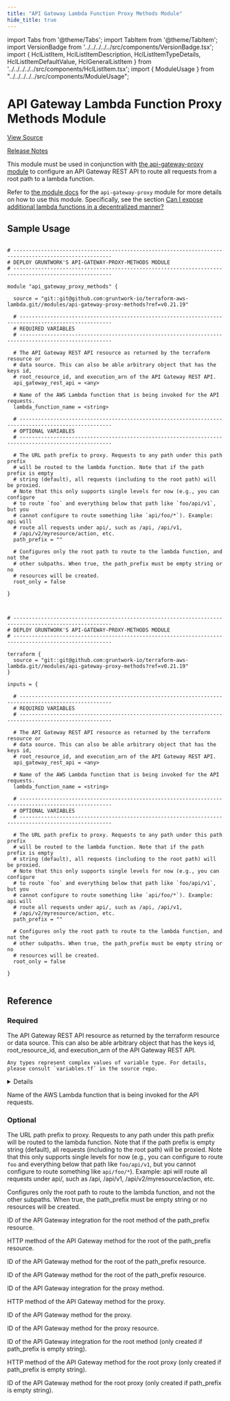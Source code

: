 ```yaml
---
title: "API Gateway Lambda Function Proxy Methods Module"
hide_title: true
---
```


import Tabs from '@theme/Tabs';
import TabItem from '@theme/TabItem';
import VersionBadge from '../../../../../src/components/VersionBadge.tsx';
import { HclListItem, HclListItemDescription, HclListItemTypeDetails, HclListItemDefaultValue, HclGeneralListItem } from '../../../../../src/components/HclListItem.tsx';
import { ModuleUsage } from "../../../../../src/components/ModuleUsage";

<VersionBadge repoTitle="AWS Lambda" version="0.21.19" lastModifiedVersion="0.20.0"/>

# API Gateway Lambda Function Proxy Methods Module

<a href="https://github.com/gruntwork-io/terraform-aws-lambda/tree/v0.21.19/modules/api-gateway-proxy-methods" className="link-button" title="View the source code for this module in GitHub.">View Source</a>

<a href="https://github.com/gruntwork-io/terraform-aws-lambda/releases/tag/v0.20.0" className="link-button" title="Release notes for only versions which impacted this module.">Release Notes</a>

This module must be used in conjunction with [the api-gateway-proxy module](https://github.com/gruntwork-io/terraform-aws-lambda/tree/v0.21.19/modules/api-gateway-proxy) to configure an API
Gateway REST API to route all requests from a root path to a lambda function.

Refer to [the module docs](https://github.com/gruntwork-io/terraform-aws-lambda/tree/v0.21.19/modules/api-gateway-proxy/README.md) for the `api-gateway-proxy` module for more details on how to
use this module. Specifically, see the section [Can I expose additional lambda functions in a decentralized
manner?](https://github.com/gruntwork-io/terraform-aws-lambda/tree/v0.21.19/modules/api-gateway-proxy/core-concepts.md#can-i-expose-additional-lambda-functions-in-a-decentralized-manner)

## Sample Usage

<Tabs>
<TabItem value="terraform" label="Terraform" default>

```hcl title="main.tf"

# ------------------------------------------------------------------------------------------------------
# DEPLOY GRUNTWORK'S API-GATEWAY-PROXY-METHODS MODULE
# ------------------------------------------------------------------------------------------------------

module "api_gateway_proxy_methods" {

  source = "git::git@github.com:gruntwork-io/terraform-aws-lambda.git//modules/api-gateway-proxy-methods?ref=v0.21.19"

  # ----------------------------------------------------------------------------------------------------
  # REQUIRED VARIABLES
  # ----------------------------------------------------------------------------------------------------

  # The API Gateway REST API resource as returned by the terraform resource or
  # data source. This can also be able arbitrary object that has the keys id,
  # root_resource_id, and execution_arn of the API Gateway REST API.
  api_gateway_rest_api = <any>

  # Name of the AWS Lambda function that is being invoked for the API requests.
  lambda_function_name = <string>

  # ----------------------------------------------------------------------------------------------------
  # OPTIONAL VARIABLES
  # ----------------------------------------------------------------------------------------------------

  # The URL path prefix to proxy. Requests to any path under this path prefix
  # will be routed to the lambda function. Note that if the path prefix is empty
  # string (default), all requests (including to the root path) will be proxied.
  # Note that this only supports single levels for now (e.g., you can configure
  # to route `foo` and everything below that path like `foo/api/v1`, but you
  # cannot configure to route something like `api/foo/*`). Example: api will
  # route all requests under api/, such as /api, /api/v1,
  # /api/v2/myresource/action, etc.
  path_prefix = ""

  # Configures only the root path to route to the lambda function, and not the
  # other subpaths. When true, the path_prefix must be empty string or no
  # resources will be created.
  root_only = false

}


```

</TabItem>
<TabItem value="terragrunt" label="Terragrunt" default>

```hcl title="terragrunt.hcl"

# ------------------------------------------------------------------------------------------------------
# DEPLOY GRUNTWORK'S API-GATEWAY-PROXY-METHODS MODULE
# ------------------------------------------------------------------------------------------------------

terraform {
  source = "git::git@github.com:gruntwork-io/terraform-aws-lambda.git//modules/api-gateway-proxy-methods?ref=v0.21.19"
}

inputs = {

  # ----------------------------------------------------------------------------------------------------
  # REQUIRED VARIABLES
  # ----------------------------------------------------------------------------------------------------

  # The API Gateway REST API resource as returned by the terraform resource or
  # data source. This can also be able arbitrary object that has the keys id,
  # root_resource_id, and execution_arn of the API Gateway REST API.
  api_gateway_rest_api = <any>

  # Name of the AWS Lambda function that is being invoked for the API requests.
  lambda_function_name = <string>

  # ----------------------------------------------------------------------------------------------------
  # OPTIONAL VARIABLES
  # ----------------------------------------------------------------------------------------------------

  # The URL path prefix to proxy. Requests to any path under this path prefix
  # will be routed to the lambda function. Note that if the path prefix is empty
  # string (default), all requests (including to the root path) will be proxied.
  # Note that this only supports single levels for now (e.g., you can configure
  # to route `foo` and everything below that path like `foo/api/v1`, but you
  # cannot configure to route something like `api/foo/*`). Example: api will
  # route all requests under api/, such as /api, /api/v1,
  # /api/v2/myresource/action, etc.
  path_prefix = ""

  # Configures only the root path to route to the lambda function, and not the
  # other subpaths. When true, the path_prefix must be empty string or no
  # resources will be created.
  root_only = false

}


```

</TabItem>
</Tabs>




## Reference

<Tabs>
<TabItem value="inputs" label="Inputs" default>

### Required

<HclListItem name="api_gateway_rest_api" requirement="required" type="any">
<HclListItemDescription>

The API Gateway REST API resource as returned by the terraform resource or data source. This can also be able arbitrary object that has the keys id, root_resource_id, and execution_arn of the API Gateway REST API.

</HclListItemDescription>
<HclListItemTypeDetails>

```hcl
Any types represent complex values of variable type. For details, please consult `variables.tf` in the source repo.
```

</HclListItemTypeDetails>
<HclGeneralListItem title="More Details">
<details>


```hcl

   Ideally we can define an object type, but that would require defining every attribute of the API Gateway REST API
   resource, which can be painful if you can't pass through the entire resource (e.g., as in terragrunt dependencies).

```
</details>

</HclGeneralListItem>
</HclListItem>

<HclListItem name="lambda_function_name" requirement="required" type="string">
<HclListItemDescription>

Name of the AWS Lambda function that is being invoked for the API requests.

</HclListItemDescription>
</HclListItem>

### Optional

<HclListItem name="path_prefix" requirement="optional" type="string">
<HclListItemDescription>

The URL path prefix to proxy. Requests to any path under this path prefix will be routed to the lambda function. Note that if the path prefix is empty string (default), all requests (including to the root path) will be proxied. Note that this only supports single levels for now (e.g., you can configure to route `foo` and everything below that path like `foo/api/v1`, but you cannot configure to route something like `api/foo/*`). Example: api will route all requests under api/, such as /api, /api/v1, /api/v2/myresource/action, etc.

</HclListItemDescription>
<HclListItemDefaultValue defaultValue="&quot;&quot;"/>
</HclListItem>

<HclListItem name="root_only" requirement="optional" type="bool">
<HclListItemDescription>

Configures only the root path to route to the lambda function, and not the other subpaths. When true, the path_prefix must be empty string or no resources will be created.

</HclListItemDescription>
<HclListItemDefaultValue defaultValue="false"/>
</HclListItem>

</TabItem>
<TabItem value="outputs" label="Outputs">

<HclListItem name="path_prefix_root_integration_id">
<HclListItemDescription>

ID of the API Gateway integration for the root method of the path_prefix resource.

</HclListItemDescription>
</HclListItem>

<HclListItem name="path_prefix_root_method_http_method">
<HclListItemDescription>

HTTP method of the API Gateway method for the root of the path_prefix resource.

</HclListItemDescription>
</HclListItem>

<HclListItem name="path_prefix_root_method_id">
<HclListItemDescription>

ID of the API Gateway method for the root of the path_prefix resource.

</HclListItemDescription>
</HclListItem>

<HclListItem name="path_prefix_root_resource_id">
<HclListItemDescription>

ID of the API Gateway method for the root of the path_prefix resource.

</HclListItemDescription>
</HclListItem>

<HclListItem name="proxy_integration_id">
<HclListItemDescription>

ID of the API Gateway integration for the proxy method.

</HclListItemDescription>
</HclListItem>

<HclListItem name="proxy_method_http_method">
<HclListItemDescription>

HTTP method of the API Gateway method for the proxy.

</HclListItemDescription>
</HclListItem>

<HclListItem name="proxy_method_id">
<HclListItemDescription>

ID of the API Gateway method for the proxy.

</HclListItemDescription>
</HclListItem>

<HclListItem name="proxy_resource_id">
<HclListItemDescription>

ID of the API Gateway method for the proxy resource.

</HclListItemDescription>
</HclListItem>

<HclListItem name="root_intergration_id">
<HclListItemDescription>

ID of the API Gateway integration for the root method (only created if path_prefix is empty string).

</HclListItemDescription>
</HclListItem>

<HclListItem name="root_method_http_method">
<HclListItemDescription>

HTTP method of the API Gateway method for the root proxy (only created if path_prefix is empty string).

</HclListItemDescription>
</HclListItem>

<HclListItem name="root_method_id">
<HclListItemDescription>

ID of the API Gateway method for the root proxy (only created if path_prefix is empty string).

</HclListItemDescription>
</HclListItem>

</TabItem>
</Tabs>


<!-- ##DOCS-SOURCER-START
{
  "originalSources": [
    "https://github.com/gruntwork-io/terraform-aws-lambda/tree/v0.21.19/modules/api-gateway-proxy-methods/readme.md",
    "https://github.com/gruntwork-io/terraform-aws-lambda/tree/v0.21.19/modules/api-gateway-proxy-methods/variables.tf",
    "https://github.com/gruntwork-io/terraform-aws-lambda/tree/v0.21.19/modules/api-gateway-proxy-methods/outputs.tf"
  ],
  "sourcePlugin": "module-catalog-api",
  "hash": "1fcb89b8f3745bbeedf1d98e752807d8"
}
##DOCS-SOURCER-END -->
